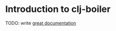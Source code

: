 # Introduction to clj-boiler

TODO: write [great documentation](http://jacobian.org/writing/what-to-write/)
